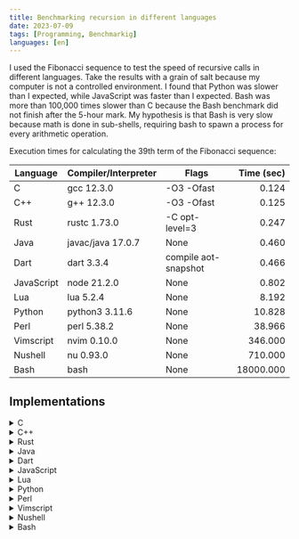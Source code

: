 ```yaml
---
title: Benchmarking recursion in different languages
date: 2023-07-09
tags: [Programming, Benchmarkig]
languages: [en]
---
```


I used the Fibonacci sequence to test the speed of recursive calls in different
languages. Take the results with a grain of salt because my computer is not a
controlled environment. I found that Python was slower than I expected, while
JavaScript was faster than I expected. Bash was more than 100,000 times slower
than C because the Bash benchmark did not finish after the 5-hour mark. My
hypothesis is that Bash is very slow because math is done in sub-shells,
requiring bash to spawn a process for every arithmetic operation.

Execution times for calculating the 39th term of the Fibonacci sequence:

| Language   | Compiler/Interpreter | Flags                | Time (sec) |
| ---------- | -------------------- | -------------------- | ---------: |
| C          | gcc 12.3.0           | -O3 -Ofast           |      0.124 |
| C++        | g++ 12.3.0           | -O3 -Ofast           |      0.125 |
| Rust       | rustc 1.73.0         | -C opt-level=3       |      0.247 |
| Java       | javac/java 17.0.7    | None                 |      0.460 |
| Dart       | dart 3.3.4           | compile aot-snapshot |      0.466 |
| JavaScript | node 21.2.0          | None                 |      0.802 |
| Lua        | lua 5.2.4            | None                 |      8.192 |
| Python     | python3 3.11.6       | None                 |     10.828 |
| Perl       | perl 5.38.2          | None                 |     38.966 |
| Vimscript  | nvim 0.10.0          | None                 |    346.000 |
| Nushell    | nu 0.93.0            | None                 |    710.000 |
| Bash       | bash                 | None                 |  18000.000 |

## Implementations

<details>
<summary>C</summary>

```c {{% include "assets/fibonacci.c" %}}
```

</details>

<details>
<summary>C++</summary>

```c++ {{% include "assets/fibonacci.cpp" %}}
```

</details>

<details>
<summary>Rust</summary>

```rust {{% include "assets/fibonacci.rs" %}}
```

</details>

<details>
<summary>Java</summary>

```java {{% include "assets/Fibonacci.java" %}}
```

</details>

<details>
<summary>Dart</summary>

```dart {{% include "assets/fibonacci.dart" %}}
```

</details>

<details>
<summary>JavaScript</summary>

```js {{% include "assets/fibonacci.js" %}}
```

</details>

<details>
<summary>Lua</summary>
{{< highlight lua >}}
{{% include "assets/fibonacci.lua" %}}
{{< /highlight >}}
</details>

<details>
<summary>Python</summary>

```python {{% include "assets/fibonacci.py" %}}
```

</details>

<details>
<summary>Perl</summary>

```perl {{% include "assets/fibonacci.pl" %}}
```

</details>

<details>
<summary>Vimscript</summary>

```vimscript {{% include "assets/fibonacci.vim" %}}
```

</details>

<details>
<summary>Nushell</summary>

```nu {{% include "assets/fibonacci.nu" %}}
```

</details>

<details>
<summary>Bash</summary>

```bash {{% include "assets/fibonacci.bash" %}}
```

</details>
